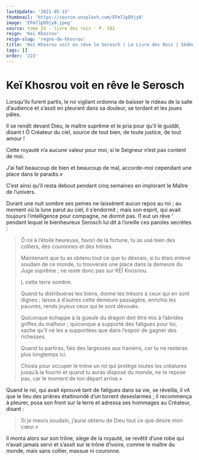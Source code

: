 ```yaml
---
lastUpdate: '2021-05-13'
thumbnail: 'https://source.unsplash.com/EFm7JpD9jy8'
image: 'EFm7JpD9jy8.jpeg'
source: tome IV - livre des rois - P. 182
reign: 'Keï Khosrou'
reign-slug: 'regne-de-khosrou'
title: 'Keï Khosrou voit en rêve le Serosch | Le Livre des Rois | Shâhnâmeh'
tags: []
order: '223'
---
```


# Keï Khosrou voit en rêve le Serosch

Lorsqu’ils furent partis, le roi vigilant ordonna de baisser le rideau de la salle d’audience et s’assit en pleurant dans sa douleur, se tordant et les joues pâles.

Il se rendit devant Dieu, le maître suprême et le pria pour qu’il le guidât, disant t Ô Créateur du ciel, source de tout bien, de toute justice, de tout amour !

Cette royauté n’a aucune valeur pour moi, si le Seigneur n’est pas content de moi.

J’ai fait beaucoup de bien et beaucoup de mal, accorde-moi cependant une place dans le paradis.»

C’est ainsi qu’il resta debout pendant cinq semaines en implorant le Maître de l’univers.

Durant une nuit sombre ses peines ne laissèrent aucun repos au roi ; au moment où la lune parut au ciel, il s’endormit ; mais son esprit, qui avait toujours l’intelligence pour compagne, ne dormit pas. l1 eut un rêve
’ pendant lequel le bienheureux Serosch lui dit à l’oreille ces paroles secrètes :

> Ô roi à l’étoile heureuse, favori de la fortune, tu as usé bien des colliers, des couronnes et des trônes.
>
> Maintenant que tu as obtenu tout ce que tu désirais, si tu étais enlevé soudain de ce monde, tu trouverais une place dans la demeure du Juge suprême ; ne reste donc pas sur KEÏ Knosnou.
>
> L cette terre sombre.
>
> Quand tu distribueras tes biens, donne tes trésors à ceux qui en sont dignes ; laisse à d’autres cette demeure passagère, enrichis les pauvres, rends joyeux ceux qui.te sont dévoués.
>
> Quiconque échappe à la gueule du dragon doit être mis à l’abrides griffes du malheur ; quiconque a supporté des fatigues pour toi, sache qu’il ne les a supportées que dans l’espoir de gagner des richesses.
>
> Quand tu partiras, fais des largesses aux Iraniens, car tu ne resteras plus longtemps ici.
>
> Chosis pour occuper le trône un roi qui protège toutes les créatures jusqu’à la fourmi et quand tu auras disposé du monde, ne te repose pas, car le moment de ton départ arrive.»

Quand le roi, qui avait éprouvé tant de fatigues dans sa vie, se réveilla, il vit que le lieu des prières étaitinondé d’un torrent deseslarmes ; il recommença à pleurer, posa son front sur la terre et adressa ses hommages au Créateur, disant :

> Si je meurs soudain, j’aurai obtenu de Dieu tout ce que désire mon cœur.»

Il monta alors sur son trône, siège de la royauté, se revêtit d’une robe qui n’avait jamais servi et s’assit sur le trône d’ivoire, comme le maître du monde, mais sans collier, massue ni couronne.
